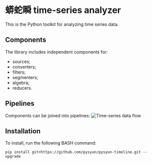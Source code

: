 # 蟒蛇瞬 time-series analyzer
This is the Python toolkit for analyzing time series data.

## Components
The library includes independent components for:
  - sources;
  - converters;
  - filters;
  - segmenters;
  - algebra;
  - reducers.

## Pipelines
Components can be joined into pipelines:
![Time-series data flow](https://github.com/pysyun/pysyun-timeline/blob/master/Documentation/Graphviz/pysyun.png?raw=true)

## Installation
To install, run the following BASH command:
```shell
pip install git+https://github.com/pysyun/pysyun-timeline.git --upgrade
```
